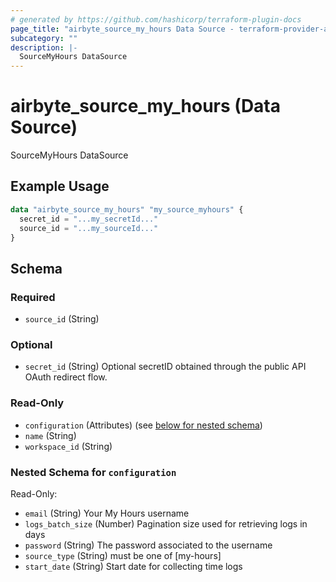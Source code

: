 ```yaml
---
# generated by https://github.com/hashicorp/terraform-plugin-docs
page_title: "airbyte_source_my_hours Data Source - terraform-provider-airbyte"
subcategory: ""
description: |-
  SourceMyHours DataSource
---
```


# airbyte_source_my_hours (Data Source)

SourceMyHours DataSource

## Example Usage

```terraform
data "airbyte_source_my_hours" "my_source_myhours" {
  secret_id = "...my_secretId..."
  source_id = "...my_sourceId..."
}
```

<!-- schema generated by tfplugindocs -->
## Schema

### Required

- `source_id` (String)

### Optional

- `secret_id` (String) Optional secretID obtained through the public API OAuth redirect flow.

### Read-Only

- `configuration` (Attributes) (see [below for nested schema](#nestedatt--configuration))
- `name` (String)
- `workspace_id` (String)

<a id="nestedatt--configuration"></a>
### Nested Schema for `configuration`

Read-Only:

- `email` (String) Your My Hours username
- `logs_batch_size` (Number) Pagination size used for retrieving logs in days
- `password` (String) The password associated to the username
- `source_type` (String) must be one of [my-hours]
- `start_date` (String) Start date for collecting time logs


